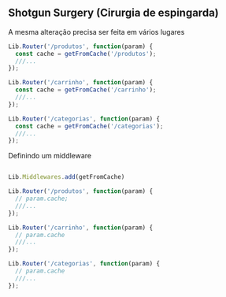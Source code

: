 ## Shotgun Surgery (Cirurgia de espingarda)
A mesma alteração precisa ser feita em vários lugares

```js
Lib.Router('/produtos', function(param) {
  const cache = getFromCache('/produtos');
  ///...
});

Lib.Router('/carrinho', function(param) {
  const cache = getFromCache('/carrinho');
  ///...
});

Lib.Router('/categorias', function(param) {
  const cache = getFromCache('/categorias');
  ///...
});
```

Definindo um middleware

```js

Lib.Middlewares.add(getFromCache)

Lib.Router('/produtos', function(param) {
  // param.cache;
  ///...
});

Lib.Router('/carrinho', function(param) {
  // param.cache
  ///...
});

Lib.Router('/categorias', function(param) {
  // param.cache
  ///...
});
```